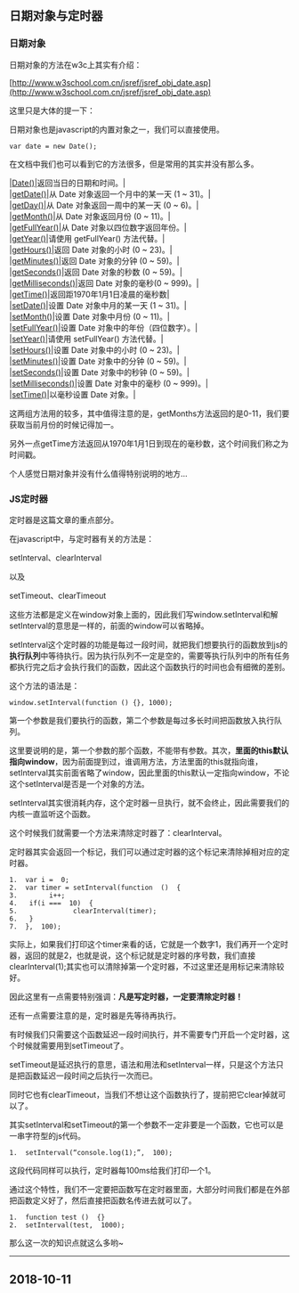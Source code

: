 ## 日期对象与定时器

### 日期对象

日期对象的方法在w3c上其实有介绍：

[http://www.w3school.com.cn/jsref/jsref_obj_date.asp](http://www.w3school.com.cn/jsref/jsref_obj_date.asp)

这里只是大体的提一下：

日期对象也是javascript的内置对象之一，我们可以直接使用。

`var date = new Date();`

在文档中我们也可以看到它的方法很多，但是常用的其实并没有那么多。

|[Date()](http://www.w3school.com.cn/jsref/jsref_Date.asp)|返回当日的日期和时间。|  
|[getDate()](http://www.w3school.com.cn/jsref/jsref_getDate.asp)|从 Date 对象返回一个月中的某一天 (1 ~ 31)。|  
|[getDay()](http://www.w3school.com.cn/jsref/jsref_getDay.asp)|从 Date 对象返回一周中的某一天 (0 ~ 6)。|  
|[getMonth()](http://www.w3school.com.cn/jsref/jsref_getMonth.asp)|从 Date 对象返回月份 (0 ~ 11)。|  
|[getFullYear()](http://www.w3school.com.cn/jsref/jsref_getFullYear.asp)|从 Date 对象以四位数字返回年份。|  
|[getYear()](http://www.w3school.com.cn/jsref/jsref_getYear.asp)|请使用 getFullYear() 方法代替。|  
|[getHours()](http://www.w3school.com.cn/jsref/jsref_getHours.asp)|返回 Date 对象的小时 (0 ~ 23)。|  
|[getMinutes()](http://www.w3school.com.cn/jsref/jsref_getMinutes.asp)|返回 Date 对象的分钟 (0 ~ 59)。|  
|[getSeconds()](http://www.w3school.com.cn/jsref/jsref_getSeconds.asp)|返回 Date 对象的秒数 (0 ~ 59)。|  
|[getMilliseconds()](http://www.w3school.com.cn/jsref/jsref_getMilliseconds.asp)|返回 Date 对象的毫秒(0 ~ 999)。|  
|[getTime()](http://www.w3school.com.cn/jsref/jsref_getTime.asp)|返回距1970年1月1日凌晨的毫秒数|  
|[setDate()](http://www.w3school.com.cn/jsref/jsref_setDate.asp)|设置 Date 对象中月的某一天 (1 ~ 31)。|  
|[setMonth()](http://www.w3school.com.cn/jsref/jsref_setMonth.asp)|设置 Date 对象中月份 (0 ~ 11)。|  
|[setFullYear()](http://www.w3school.com.cn/jsref/jsref_setFullYear.asp)|设置 Date 对象中的年份（四位数字）。|  
|[setYear()](http://www.w3school.com.cn/jsref/jsref_setYear.asp)|请使用 setFullYear() 方法代替。|  
|[setHours()](http://www.w3school.com.cn/jsref/jsref_setHours.asp)|设置 Date 对象中的小时 (0 ~ 23)。|  
|[setMinutes()](http://www.w3school.com.cn/jsref/jsref_setMinutes.asp)|设置 Date 对象中的分钟 (0 ~ 59)。|  
|[setSeconds()](http://www.w3school.com.cn/jsref/jsref_setSeconds.asp)|设置 Date 对象中的秒钟 (0 ~ 59)。|  
|[setMilliseconds()](http://www.w3school.com.cn/jsref/jsref_setMilliseconds.asp)|设置 Date 对象中的毫秒 (0 ~ 999)。|  
|[setTime()](http://www.w3school.com.cn/jsref/jsref_setTime.asp)|以毫秒设置 Date 对象。|

这两组方法用的较多，其中值得注意的是，getMonths方法返回的是0-11，我们要获取当前月份的时候记得加一。

另外一点getTime方法返回从1970年1月1日到现在的毫秒数，这个时间我们称之为时间戳。

个人感觉日期对象并没有什么值得特别说明的地方…

### JS定时器

定时器是这篇文章的重点部分。

在javascript中，与定时器有关的方法是：

setInterval、clearInterval

以及

setTimeout、clearTimeout

这些方法都是定义在window对象上面的，因此我们写window.setInterval和解setInterval的意思是一样的，前面的window可以省略掉。

setInterval这个定时器的功能是每过一段时间，就把我们想要执行的函数放到js的**执行队列**中等待执行。因为执行队列不一定是空的，需要等执行队列中的所有任务都执行完之后才会执行我们的函数，因此这个函数执行的时间也会有细微的差别。

这个方法的语法是：

`window.setInterval(function () {}, 1000);`

第一个参数是我们要执行的函数，第二个参数是每过多长时间把函数放入执行队列。

这里要说明的是，第一个参数的那个函数，不能带有参数。其次，**里面的this默认指向window**，因为前面提到过，谁调用方法，方法里面的this就指向谁，setInterval其实前面省略了window，因此里面的this默认一定指向window，不论这个setInterval是否是一个对象的方法。

setInterval其实很消耗内存，这个定时器一旦执行，就不会终止，因此需要我们的内核一直监听这个函数。

这个时候我们就需要一个方法来清除定时器了：clearInterval。

定时器其实会返回一个标记，我们可以通过定时器的这个标记来清除掉相对应的定时器。

```
1.  var i =  0;  
2.  var timer = setInterval(function  ()  {  
3.        i++;  
4.   if(i ===  10)  {  
5.              clearInterval(timer);  
6.   }  
7.  },  100);
```

实际上，如果我们打印这个timer来看的话，它就是一个数字1，我们再开一个定时器，返回的就是2，也就是说，这个标记就是定时器的序号数，我们直接clearInterval(1);其实也可以清除掉第一个定时器，不过这里还是用标记来清除较好。

因此这里有一点需要特别强调：**凡是写定时器，一定要清除定时器！**

还有一点需要注意的是，定时器是先等待再执行。

有时候我们只需要这个函数延迟一段时间执行，并不需要专门开启一个定时器，这个时候就需要用到setTimeout了。

setTimeout是延迟执行的意思，语法和用法和setInterval一样，只是这个方法只是把函数延迟一段时间之后执行一次而已。

同时它也有clearTimeout，当我们不想让这个函数执行了，提前把它clear掉就可以了。

其实setInterval和setTimeout的第一个参数不一定非要是一个函数，它也可以是一串字符型的js代码。

`1.  setInterval(“console.log(1);”,  100);`

这段代码同样可以执行，定时器每100ms给我们打印一个1。

通过这个特性，我们不一定要把函数写在定时器里面，大部分时间我们都是在外部把函数定义好了，然后直接把函数名传进去就可以了。

```
1.  function test ()  {}  
2.  setInterval(test,  1000); 
```

那么这一次的知识点就这么多哟~

---

## 2018-10-11